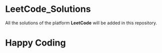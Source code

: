 # LeetCode_Solutions

All the solutions of the platform <b>LeetCode</b> will be added in this repository. 

# Happy Coding

